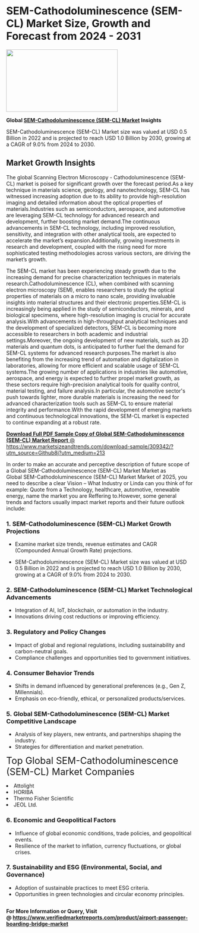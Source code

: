 <H1>SEM-Cathodoluminescence (SEM-CL) Market Size, Growth and Forecast from 2024 - 2031</H1><img class="aligncenter size-medium wp-image-584254" src="https://thirdeyenews.in/wp-content/uploads/2024/09/Global-Market-Research-300x168.jpeg" alt="" width="300" height="168" /><p><strong>Global&nbsp;<a href="https://www.marketsizeandtrends.com/download-sample/309342/?utm_source=Github8j?utm_medium=213">SEM-Cathodoluminescence (SEM-CL) Market</a> Insights</strong></p><p>SEM-Cathodoluminescence (SEM-CL) Market size was valued at USD 0.5 Billion in 2022 and is projected to reach USD 1.0 Billion by 2030, growing at a CAGR of 9.0% from 2024 to 2030.</p><p><h2>Market Growth Insights</h2> <p>The global Scanning Electron Microscopy - Cathodoluminescence (SEM-CL) market is poised for significant growth over the forecast period.As a key technique in materials science, geology, and nanotechnology, SEM-CL has witnessed increasing adoption due to its ability to provide high-resolution imaging and detailed information about the optical properties of materials.Industries such as semiconductors, aerospace, and automotive are leveraging SEM-CL technology for advanced research and development, further boosting market demand.The continuous advancements in SEM-CL technology, including improved resolution, sensitivity, and integration with other analytical tools, are expected to accelerate the market’s expansion.Additionally, growing investments in research and development, coupled with the rising need for more sophisticated testing methodologies across various sectors, are driving the market’s growth.</p> <p><a href="#"></a></p> <p>The SEM-CL market has been experiencing steady growth due to the increasing demand for precise characterization techniques in materials research.Cathodoluminescence (CL), when combined with scanning electron microscopy (SEM), enables researchers to study the optical properties of materials on a micro to nano scale, providing invaluable insights into material structures and their electronic properties.SEM-CL is increasingly being applied in the study of semiconductors, minerals, and biological specimens, where high-resolution imaging is crucial for accurate analysis.With advancements in high-throughput analytical techniques and the development of specialized detectors, SEM-CL is becoming more accessible to researchers in both academic and industrial settings.Moreover, the ongoing development of new materials, such as 2D materials and quantum dots, is anticipated to further fuel the demand for SEM-CL systems for advanced research purposes.The market is also benefiting from the increasing trend of automation and digitalization in laboratories, allowing for more efficient and scalable usage of SEM-CL systems.The growing number of applications in industries like automotive, aerospace, and energy is expected to further propel market growth, as these sectors require high-precision analytical tools for quality control, material testing, and failure analysis.In particular, the automotive sector's push towards lighter, more durable materials is increasing the need for advanced characterization tools such as SEM-CL to ensure material integrity and performance.With the rapid development of emerging markets and continuous technological innovations, the SEM-CL market is expected to continue expanding at a robust rate.<p><a href="#"></p><p><span class=""><strong>Download Full PDF Sample Copy of Global SEM-Cathodoluminescence (SEM-CL) Market Report</strong> @ <a href="https://www.marketsizeandtrends.com/download-sample/309342/?utm_source=Github8j?utm_medium=213" target="_blank">https://www.marketsizeandtrends.com/download-sample/309342/?utm_source=Github8j?utm_medium=213</a></span></p><p>In order to make an accurate and perceptive description of future scope of a Global&nbsp;SEM-Cathodoluminescence (SEM-CL) Market Market as Global&nbsp;SEM-Cathodoluminescence (SEM-CL) Market Market of 2025, you need to describe a clear Vision &ndash; What Industry or Linda can you think of for example: Quote from a Technology, healthcare, automotive, renewable energy, name the market you are Reffering to.However, some general trends and factors usually impact market reports and their future outlook include:</p><h3>1.&nbsp;<strong>SEM-Cathodoluminescence (SEM-CL) Market Growth Projections</strong></h3><ul><li>Examine market size trends, revenue estimates and CAGR (Compounded Annual Growth Rate) projections.</li><li><p>SEM-Cathodoluminescence (SEM-CL) Market size was valued at USD 0.5 Billion in 2022 and is projected to reach USD 1.0 Billion by 2030, growing at a CAGR of 9.0% from 2024 to 2030.</p></li></ul><h3>2.&nbsp;<strong>SEM-Cathodoluminescence (SEM-CL) Market Technological Advancements</strong></h3><ul><li>Integration of AI, IoT, blockchain, or automation in the industry.</li><li>Innovations driving cost reductions or improving efficiency.</li></ul><h3>3.&nbsp;<strong>Regulatory and Policy Changes</strong></h3><ul><li>Impact of global and regional regulations, including sustainability and carbon-neutral goals.</li><li>Compliance challenges and opportunities tied to government initiatives.</li></ul><h3>4.&nbsp;<strong>Consumer Behavior Trends</strong></h3><ul><li>Shifts in demand influenced by generational preferences (e.g., Gen Z, Millennials).</li><li>Emphasis on eco-friendly, ethical, or personalized products/services.</li></ul><h3>5.&nbsp;<strong>Global SEM-Cathodoluminescence (SEM-CL) Market Competitive Landscape</strong></h3><ul><li>Analysis of key players, new entrants, and partnerships shaping the industry.</li><li>Strategies for differentiation and market penetration.</li></ul><p data-pm-slice="1 1 []"><span style="color: inherit; font-family: inherit; font-size: 25px;">Top Global SEM-Cathodoluminescence (SEM-CL) Market Companies</span></p><div class="" data-test-id=""><p><li>Attolight</li><li> HORIBA</li><li> Thermo Fisher Scientific</li><li> JEOL Ltd.</li></p></div><h3>6.&nbsp;<strong>Economic and Geopolitical Factors</strong></h3><ul><li>Influence of global economic conditions, trade policies, and geopolitical events.</li><li>Resilience of the market to inflation, currency fluctuations, or global crises.</li></ul><h3>7.&nbsp;<strong>Sustainability and ESG (Environmental, Social, and Governance)</strong></h3><ul><li>Adoption of sustainable practices to meet ESG criteria.</li><li>Opportunities in green technologies and circular economy principles.</li></ul><h2><strong style="font-size: 14px;">For More Information or Query, Visit @&nbsp;</strong><a style="background-color: #ffffff; font-size: 14px;" href="https://www.marketsizeandtrends.com/report/sem-cathodoluminescence-sem-cl-market/" target="_blank">https://www.verifiedmarketreports.com/product/airport-passenger-boarding-bridge-market</a></h2>